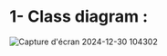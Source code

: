 # 1- Class diagram :

![Capture d'écran 2024-12-30 104302](https://github.com/user-attachments/assets/d4eba79c-4bed-4ee2-9c17-ce87f60ab006)




